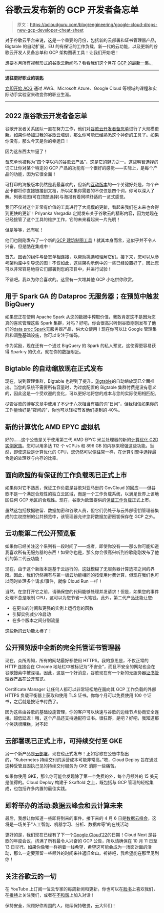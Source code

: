# 谷歌云发布新的 GCP 开发者备忘单

> 原文：<https://acloudguru.com/blog/engineering/google-cloud-drops-new-gcp-developer-cheat-sheet>

对于谷歌云平台来说，这是一个重要的月份，包括新的云部署和证书管理器产品，Bigtable 的自动扩展，EU 的有保证的工作负载，新一代的云功能，以及更新的谷歌云开发人员备忘单和 GCP 架构图表工具！让我们开始吧！

想要本月所有视频形式的谷歌云新闻吗？看看我们这个月在 [GCP 的最新一集。](https://learn.acloud.guru/series/gcp-this-month/view/402)

* * *

**通往更好职业的钥匙**

[立即开始 ACG](https://acloudguru.com/pricing) 通过 AWS、Microsoft Azure、Google Cloud 等领域的课程和实际动手实验室来改变你的职业生涯。

* * *

## 2022 版谷歌云开发者备忘单

谷歌开发者关系团队一直在努力工作，他们对[谷歌云开发者备忘单](https://cloud.google.com/blog/topics/developers-practitioners/back-popular-demand-google-cloud-products-4-words-or-less-2022-edition)进行了大规模更新。如果你参加过我的[谷歌云培训](https://acloudguru.com/training-library/gcp-cloud-training)，那么你可能已经熟悉这个神奇的工具了。如果你没有，那么今天是你的幸运日！

因为这东西太牛逼了！

备忘单也被称为“四个字以内的谷歌云产品”，这是它的魅力之一。这些明智选择的词汇让你对某个特定的 GCP 产品的功能有一个很好的感觉——实际上，是每个产品的功能，因为它很全面！

可打印的海报版本仍然是我最喜欢的，但新的[互动版本](https://googlecloudcheatsheet.withgoogle.com/)的一个关键好处是，每个产品卡都将你直接链接到文档，所以如果你需要的不仅仅是四个词，你可以深入了解。列表视图(可在顶部选择)与海报有着同样舒适的一览式感觉。

我们不仅对这个非常有价值的工具进行了大规模的更新，看起来我们在未来也会得到更快的更新！Priyanka Vergadia 定期发布关于谷歌云的精彩内容，因为她现在已经接管了这个工具的维护工作，它的未来看起来一片光明！

但是等等，还有呢！

他们也刚刚发布了一个新的[GCP 建筑制图工具](https://cloud.google.com/blog/topics/developers-practitioners/introducing-google-cloud-architecture-diagramming-tool)！就其本身而言，这似乎并不令人兴奋。但是酷在集成中！

首先，图表的组件与备忘单相连接，以帮助挑选和理解它们。接下来，您可以从参考架构库中引导您的图！不仅如此，这些架构示例中的一些已经设置好了，因此您可以非常容易地将它们部署到您的项目中，并进行试验！

不错吧。我以为你会喜欢的。这里有一大堆其他 GCP 小吃供你欣赏。

## 用于 Spark GA 的 Dataproc 无服务器；在预览中触发 BigQuery

如果您正在使用 Apache Spark 从您的数据中榨取价值，我敢肯定这不是因为您真的喜欢管理这些 Spark 集群，对吗？好吧，你会很高兴听到谷歌刚刚发布了他们的[data proc Spark](https://cloud.google.com/blog/products/data-analytics/simplify-data-processing-and-data-science-jobs-with-spark-on-google-cloud)无服务器产品，供大众使用！现在你可以让 Google 管理集群和调整基础设施，你可以专注于编码。

作为奖励，现在还有一个通过 BigQuery 的 Spark 的私人预览，这使得更容易获得 Spark-y 的优点，就在你的数据附近。

## Bigtable 的自动缩放现在正式发布

现在，说到管理集群，Bigtable 也得到了提升。[Bigtable](https://cloud.google.com/blog/products/databases/dive-deep-into-bigtable-autoscaling-and-how-it-optimizes-costs)的自动缩放现已全面推出。当您的系统不需要所有容量时，为过度配置的 Bigtable 集群付费是没有意义的，因此这是一个受欢迎的变化，可以更好地将您的成本与您的实际使用相匹配。

尽管谷歌的博客文章中使用了不少于六次相当有趣的词“日间”，但我相信如果你的工作量恰好是“夜间的”，你也可以轻松节省他们提到的 40%。

## 新的计算优化 AMD EPYC 虚拟机

好的……这个公告是关于使用第三代 AMD EPYC 米兰处理器的新的[计算优化 C2D 实例家族](https://cloud.google.com/blog/products/compute/introducing-compute-optimized-vms-on-amd-epyc-milan)。您可以用多达 112 个 vCPUs 和 896 GB 的内存来增强这些功能。当然，即使这些是计算优化的 CPU，您仍然可以像往常一样，在计算引擎中选择最合适的处理器与内存的比率。

## 面向欧盟的有保证的工作负载现已正式上市

如果你对它不熟悉，保证工作负载是谷歌对亚马逊的 GovCloud 的回应——但谷歌不是一个满足合规性的独立云区域，而是一个工作负载系统，以满足世界上该地区任何 GCP 地区的合规性。现在，谷歌为欧盟提供的[保证工作负载](https://cloud.google.com/blog/products/identity-security/meet-data-sovereignty-requirements-with-assured-workloads-for-eu-on-google-cloud)正式上市。

虽然这包括数据驻留、数据加密和谷歌人员，但它们仍处于与云外部密钥管理器集成的主权控制的公共预览中，该管理器允许您将数据加密密钥保存在 GCP 之外。

## 云功能第二代公开预览版

如果你已经关注这个系列有一段时间了——或者，即使你没有——那么你可能知道我喜欢所有无服务器的东西！如果你也是，那么你会很高兴听到谷歌刚刚发布了他们的第二代云功能！

现在，由于这个新版本是基于云运行的，这就模糊了无服务器计算选项之间的界限。因此，我们仍然拥有与第一版云功能相同的按使用付费计算，但现在我们也可以同时处理多个请求/事件，就像 Cloud Run 一样！

当然，在您打开它之前，请确保您的代码能够处理并发请求！但是，如果您的事件处理不总是限制 CPU，这可以为您节省一大笔钱。此外，第二代产品还能让您:

*   在更长的时间和更强的实例上运行您的函数
*   引脚实例减少冷启动
*   在多个版本之间分割流量

这些新的云功能太棒了！

## 公开预览版中全新的完全托管证书管理器

现在，众所周知，所有的网站最好都使用 HTTPS。我的意思是，不仅正常的 HTTP 连接会在 Chrome 地址栏中被标记为“不安全”，而且不安全的网站也会在谷歌搜索中被深埋。因此，这是一个好消息，谷歌现在有一个新的无服务器[证书管理器产品在公开预览](https://cloud.google.com/blog/products/identity-security/simplify-saas-scale-tls-certificate-management)。

Certificate Manager 让任何人都可以非常轻松地在面向其 GCP 工作负载的外部 HTTPS 负载平衡器上获取和使用 TLS 证书。你每个月可以免费使用 100 个证书，之后就是按证书付费了。

因为这些由谷歌的基础设施管理，你的客户可以快速与谷歌的边缘节点协商安全连接。超低延迟！哦，这个产品还支持通配符证书。很狂野，是吧？好吧，我知道那个笑话很糟糕。对不起

## 云部署现已正式上市，可持续交付至 GKE

另一个新产品是[云部署](https://cloud.google.com/blog/products/devops-sre/google-cloud-deploy-now-ga)，现在也正式发布！正如谷歌在公告中指出的，“Kubernetes 持续交付的运营成本可能非常高。”嗯，Cloud Deploy 旨在通过这种受管且固执己见的持续交付服务为 GKE 消除一些痛苦。

如果你使用 GKE，那么你可能会发现除了第一个免费的外，每个月额外的 15 美元是值得的。Cloud Deploy 构建于 Skaffold 之上，既包括与 GCP 管理的轻松集成，也包括许多内置的最佳实践。

## 即将举办的活动:数据云峰会和云计算未来

最后，我想让你知道一些即将到来的事件。接下来的 4 月 6 日是[数据云峰会](https://cloudonair.withgoogle.com/events/summit-data-cloud-2022)。这将是一场关于“人工智能、机器学习、分析、数据库等”的在线活动

更好的是，我们现在已经有了下一个[Google Cloud’22](https://cloud.withgoogle.com/next)的日期！Cloud Next 是谷歌的年度会议，挤满了所有最令人兴奋的 GCP 公告，所以请确保在 10 月 11 日至 13 日举行。如果你像我一样抱着一线希望，希望这可能会成为一场面对面的活动，那么一定要预留一些额外的时间来往返旧金山。祈祷吧，我希望能在那里见到你！

## 关注谷歌云的一切

在 YouTube 上订阅一位云专家的每周新闻和更新。你也可以在[脸书](https://www.facebook.com/acloudguru)上喜欢我们，在[推特](https://twitter.com/acloudguru)上关注我们，或者在[不和谐](http://discord.gg/acloudguru)上加入对话！

保持安全，照顾好你周围的人，继续保持敬畏，云大师们！